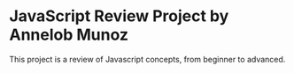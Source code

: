 # JavaScript Review Project by Annelob Munoz 
This project is a review of Javascript concepts, from beginner to advanced. 
